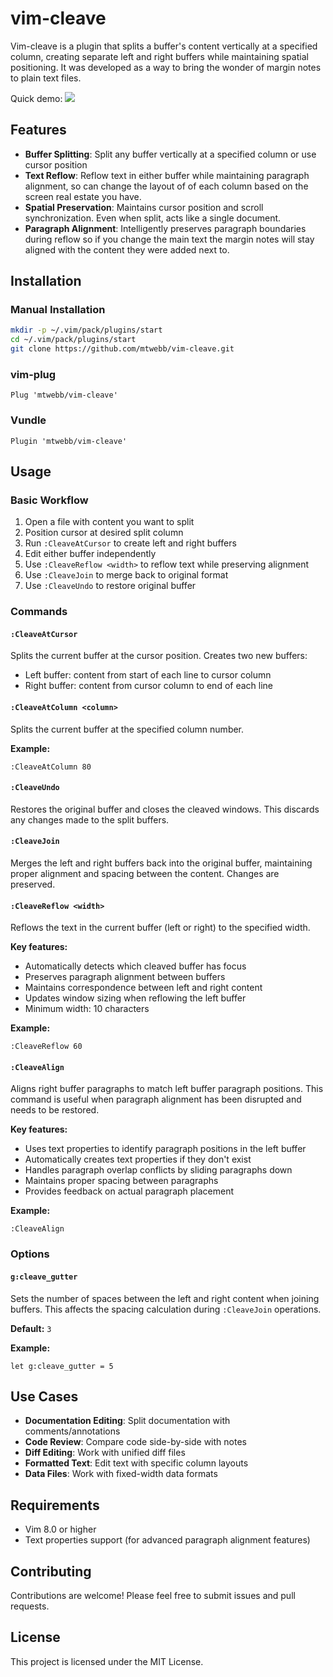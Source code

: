 # vim-cleave

Vim-cleave is a plugin that splits a buffer's content vertically at a specified column, creating separate left and right buffers while maintaining spatial positioning. It was developed as a way to bring the wonder of margin notes to plain text files. 

Quick demo:
<a href="https://asciinema.org/a/IIWD2CA3ZwNII12hTd5U3v7u1" target="_blank"><img src="https://asciinema.org/a/IIWD2CA3ZwNII12hTd5U3v7u1.svg" /></a>

## Features

- **Buffer Splitting**: Split any buffer vertically at a specified column or use cursor position
- **Text Reflow**: Reflow text in either buffer while maintaining paragraph alignment, so can change the layout of of each column based on the screen real estate you have. 
- **Spatial Preservation**: Maintains cursor position and scroll synchronization.  Even when split, acts like a single document. 
- **Paragraph Alignment**: Intelligently preserves paragraph boundaries during reflow so if you change the main text the margin notes will stay aligned with the content they were added next to. 

## Installation

### Manual Installation

```bash
mkdir -p ~/.vim/pack/plugins/start
cd ~/.vim/pack/plugins/start
git clone https://github.com/mtwebb/vim-cleave.git
```

### vim-plug

```vim
Plug 'mtwebb/vim-cleave'
```

### Vundle

```vim
Plugin 'mtwebb/vim-cleave'
```

## Usage

### Basic Workflow

1. Open a file with content you want to split
2. Position cursor at desired split column
3. Run `:CleaveAtCursor` to create left and right buffers
4. Edit either buffer independently
5. Use `:CleaveReflow <width>` to reflow text while preserving alignment
6. Use `:CleaveJoin` to merge back to original format
7. Use `:CleaveUndo` to restore original buffer

### Commands

#### `:CleaveAtCursor`
Splits the current buffer at the cursor position. Creates two new buffers:
- Left buffer: content from start of each line to cursor column
- Right buffer: content from cursor column to end of each line

#### `:CleaveAtColumn <column>`
Splits the current buffer at the specified column number.

**Example:**
```vim
:CleaveAtColumn 80
```

#### `:CleaveUndo`
Restores the original buffer and closes the cleaved windows. This discards any changes made to the split buffers.

#### `:CleaveJoin`
Merges the left and right buffers back into the original buffer, maintaining proper alignment and spacing between the content. Changes are preserved.

#### `:CleaveReflow <width>`
Reflows the text in the current buffer (left or right) to the specified width. 

**Key features:**
- Automatically detects which cleaved buffer has focus
- Preserves paragraph alignment between buffers
- Maintains correspondence between left and right content
- Updates window sizing when reflowing the left buffer
- Minimum width: 10 characters

**Example:**
```vim
:CleaveReflow 60
```

#### `:CleaveAlign`
Aligns right buffer paragraphs to match left buffer paragraph positions. This command is useful when paragraph alignment has been disrupted and needs to be restored.

**Key features:**
- Uses text properties to identify paragraph positions in the left buffer
- Automatically creates text properties if they don't exist
- Handles paragraph overlap conflicts by sliding paragraphs down
- Maintains proper spacing between paragraphs
- Provides feedback on actual paragraph placement

**Example:**
```vim
:CleaveAlign
```

### Options

#### `g:cleave_gutter`
Sets the number of spaces between the left and right content when joining buffers. This affects the spacing calculation during `:CleaveJoin` operations.

**Default:** `3`

**Example:**
```vim
let g:cleave_gutter = 5
```

## Use Cases

- **Documentation Editing**: Split documentation with comments/annotations
- **Code Review**: Compare code side-by-side with notes
- **Diff Editing**: Work with unified diff files
- **Formatted Text**: Edit text with specific column layouts
- **Data Files**: Work with fixed-width data formats

## Requirements

- Vim 8.0 or higher
- Text properties support (for advanced paragraph alignment features)

## Contributing

Contributions are welcome! Please feel free to submit issues and pull requests.

## License

This project is licensed under the MIT License.
